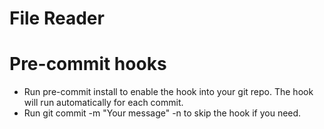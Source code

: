 # File Reader

# Pre-commit hooks
  - Run pre-commit install to enable the hook into your git repo. The hook will run automatically for each commit.
  - Run git commit -m "Your message" -n to skip the hook if you need.
